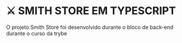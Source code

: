 # ⚔️ SMITH STORE EM TYPESCRIPT
O projeto Smith Store foi desenvolvido durante o bloco de back-end durante o curso da trybe
